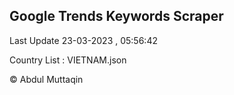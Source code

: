 

## Google Trends Keywords Scraper 
 
Last Update 23-03-2023 , 05:56:42

Country List :
VIETNAM.json



© Abdul Muttaqin 

